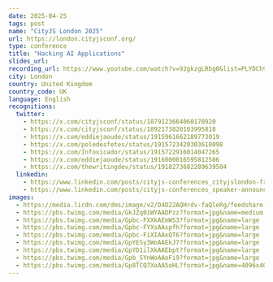 ```yaml
---
date: 2025-04-25
tags: post
name: "CityJS London 2025"
url: https://london.cityjsconf.org/
type: conference
title: "Hacking AI Applications"
slides_url:
recording_url: https://www.youtube.com/watch?v=92gkzgLRbg0&list=PLYDCh9vbt8_KlKLaZLWlGaYuyGke1rBBT&index=2
city: London
country: United Kingdom
country_code: UK
language: English
recognitions:
  twitter:
    - https://x.com/cityjsconf/status/1879123664060178920
    - https://x.com/cityjsconf/status/1892173820103995818
    - https://x.com/eddiejaoude/status/1915961662189773019
    - https://x.com/poledesfetes/status/1915723420303610098
    - https://x.com/Infoxicador/status/1915722916014047265
    - https://x.com/eddiejaoude/status/1916000016595812586
    - https://x.com/thewritingdev/status/1918273682289639504
  linkedin:
    - https://www.linkedin.com/posts/cityjs-conferences_cityjslondon-frontend-backend-activity-7285932897406963712-xQ0O?utm_source=share&utm_medium=member_desktop
    - https://www.linkedin.com/posts/cityjs-conferences_speaker-announcement-ai-activity-7297939712118284288-Ga11?utm_source=share&utm_medium=member_desktop&rcm=ACoAAACIWKAB8ax6sEGr0vZf5_9FprdpN_qAo9A
images:
  - https://media.licdn.com/dms/image/v2/D4D22AQHrdv-faQleRg/feedshare-shrink_1280/B4DZUd9fr2G8Ak-/0/1739964415390?e=1743638400&v=beta&t=TbGdUP_OmrFbQiWmrwSNElV_gz6qXNlr744YnxO61Wc
  - https://pbs.twimg.com/media/GkJZq01WYAADPzz?format=jpg&name=medium
  - https://pbs.twimg.com/media/Gpbc-FXXkAEmWS3?format=jpg&name=large
  - https://pbs.twimg.com/media/Gpbc-FYXsAAspfh?format=jpg&name=large
  - https://pbs.twimg.com/media/Gpbc-FiXIAAxQT6?format=jpg&name=large
  - https://pbs.twimg.com/media/GpYESy3WoAAEkJ7?format=jpg&name=large
  - https://pbs.twimg.com/media/GpYD1ilXkAAEbpt?format=jpg&name=large
  - https://pbs.twimg.com/media/Gpb_SYnWoAAoFi9?format=jpg&name=large
  - https://pbs.twimg.com/media/Gp8TCQ7XoAA5oHL?format=jpg&name=4096x4096
---
```

